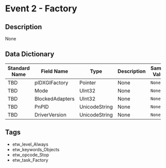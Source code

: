 # Event 2 - Factory

## Description
None

## Data Dictionary
|Standard Name|Field Name|Type|Description|Sample Value|
|---|---|---|---|---|
|TBD|pIDXGIFactory|Pointer|None|`None`|
|TBD|Mode|UInt32|None|`None`|
|TBD|BlockedAdapters|UInt32|None|`None`|
|TBD|PnPID|UnicodeString|None|`None`|
|TBD|DriverVersion|UnicodeString|None|`None`|

## Tags
* etw_level_Always
* etw_keywords_Objects
* etw_opcode_Stop
* etw_task_Factory
